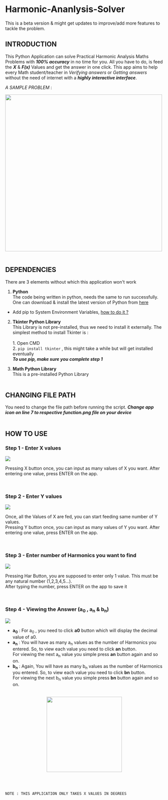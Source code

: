 # Harmonic-Ananlysis-Solver
This is a beta version &amp; might get updates to improve/add more features to tackle the problem.

## INTRODUCTION <BR>
  This Python Application can solve Practical Harmonic Analysis Maths Problems with ***100% accuracy*** in no time for you. All you have to do, is feed the ***X*** & ***F(x)*** Values and get the answer in one click. This app aims to help every Math student/teacher in _Verifying answers_ or _Getting answers_ without the need of internet with a ***highly interactive interface***.<br><p>_A SAMPLE PROBLEM_ :</p><img src = "https://encrypted-tbn0.gstatic.com/images?q=tbn:ANd9GcQlbPfF2T13vJi2vNwUzElPWofurOldSeQ5jiPI-4unHNiZZ5AIsnuZPpYA0LqCA3I6cw&usqp=CAU" width = "500px"><br><br>
  
## DEPENDENCIES <BR>
  There are 3 elements without which this application won't work<br>
  1. **Python** <br>
    The code being written in python, needs the same to run successfully. One can download & install the latest version of Python from [here](https://www.python.org/downloads/) <br>
  - Add pip to System Environment Variables, [how to do it ?](https://stackoverflow.com/questions/23708898/pip-is-not-recognized-as-an-internal-or-external-command)<br>
  
  2. **Tkinter Python Library** <br>
    This Library is not pre-installed, thus we need to install it externally. The simplest method to install Tkinter is :<br><br>
    1. Open CMD <br>
    2. ```pip install tkinter``` , this might take a while but will get installed eventually <br>
  ***To use pip, make sure you complete step 1***<br>
  
  3. **Math Python Library** <br>
    This is a pre-installed Python Library <br><br>
  
## CHANGING FILE PATH <br>
  You need to change the file path before running the script.
  ***Change app icon on line 7 to respective function.png file on your device*** <br><br>
  
## HOW TO USE <br>
  
  ### Step 1  - Enter **X** values<br>
  <img src='https://www.linkpicture.com/q/entr_x_val.png' type='image'><p>Pressing X button once, you can input as many values of X you want. After entering one value, press ENTER on the app.</p><br>
  
  ### Step 2 - Enter **Y** values<br>
  <img src='https://www.linkpicture.com/q/entr_y_val.png' type='image'><p>Once, all the Values of X are fed, you can start feeding same number of Y values.<br>Pressing Y button once, you can input as many values of Y you want. After entering one value, press ENTER on the app.</p><br>
  
  ### Step 3 - Enter number of **Harmonics** you want to find<br>
  <img src='https://www.linkpicture.com/q/entr_har_val.png' type='image'><p>Pressing Har Button, you are supposed to enter only 1 value. This must be any natural number (1,2,3,4,5...).<br>After typing the number, press ENTER on the app to save it</p><br>
  
  ### Step 4 - Viewing the Answer (a<sub>0</sub> , a<sub>n</sub> & b<sub>n</sub>)<br>
  <img src='https://www.linkpicture.com/q/answers.png' type='image'><br>
  - **a<sub>0</sub>** : For a<sub>0</sub> , you need to click **a0** button which will display the decimal value of a0.<br>
  - **a<sub>n</sub>** : You will have as many a<sub>n</sub> values as the number of Harmonics you entered. So, to view each value you need to click **an** button.<br> For viewing the next a<sub>n</sub> value you simple press **an** button again and so on. 
  - **b<sub>n</sub>** : Again, You will have as many b<sub>n</sub> values as the number of Harmonics you entered. So, to view each value you need to click **bn** button.<br> For viewing the next b<sub>n</sub> value you simple press **bn** button again and so on. <br><br>
  
  <p align = "center" ><a href = "https://www.buymeacoffee.com/sukhmani1303"><img src = "https://ucd4b4566a87f1cf4166cfcf97f9.previews.dropboxusercontent.com/p/thumb/ABeC1SqF_2zlp2DbvUOsQ9_UQZbefbUOhhxIWPd6437PuMl1JqdYBMYBlxYC-5XKopLaJfBoeN_Qiuny9pNRaSro8Yn0PGCXGmpWkWlRyqLcSWYJontyuHBKiPcCFQPSHYcA7Gv_EviUm50lXHoaogx-6tfNy6GA6Aw0Doky5CAB_dOquvVcK_X56n-MwDNiqSAPT22X4eWnfW1DzqXWtY4RGW0WCFRCKcipPEmPwin37cDzDGrVsh8IcVsCh0W_S-n8L_luMdmDCZg9OU3HgrMV6-JoXci9svntdDovu6L_f6fxfbTE9YOTqKnlbsGm3UguJHznLVpHvQXPEKoyELFi6Yyb__6Urda4vO9YKji0xTV_-ROSBBoxTeXxNpAqCn28018099F42IzGDaAOYF0yqwa0lkftw0WbEcrWFxtPHQ/p.png" width = "240px"></a></p>
  <br><br>
  
  ```
  NOTE : THIS APPLICATION ONLY TAKES X VALUES IN DEGREES
  ```

